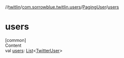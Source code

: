 //[twitlin](../../index.md)/[com.sorrowblue.twitlin.users](../index.md)/[PagingUser](index.md)/[users](users.md)



# users  
[common]  
Content  
val [users](users.md): [List](https://kotlinlang.org/api/latest/jvm/stdlib/kotlin.collections/-list/index.html)<[TwitterUser](../../com.sorrowblue.twitlin.objects/-twitter-user/index.md)>  



